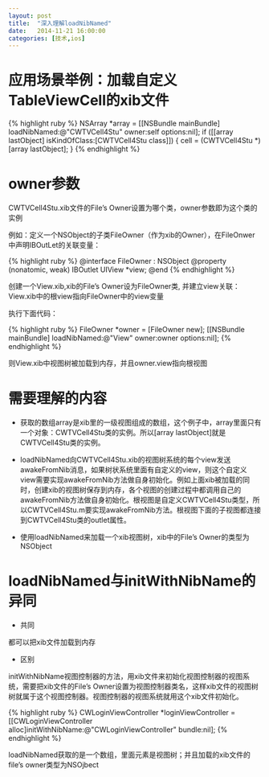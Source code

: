 ```yaml
---
layout: post
title:  "深入理解loadNibNamed"
date:   2014-11-21 16:00:00
categories: [技术,ios]
---
```


# 应用场景举例：加载自定义TableViewCell的xib文件

{% highlight ruby %}
NSArray *array = [[NSBundle mainBundle] loadNibNamed:@"CWTVCell4Stu" owner:self options:nil];
if ([[array lastObject] isKindOfClass:[CWTVCell4Stu class]]) {
    cell = (CWTVCell4Stu *)[array lastObject];
}
{% endhighlight %}


# owner参数

CWTVCell4Stu.xib文件的File’s Owner设置为哪个类，owner参数即为这个类的实例

例如：定义一个NSObject的子类FileOwner（作为xib的Owner），在FileOnwer中声明IBOutLet的关联变量：

{% highlight ruby %}
@interface FileOwner : NSObject
@property (nonatomic, weak) IBOutlet UIView *view;
@end
{% endhighlight %}

创建一个View.xib,xib的File’s Owner设为FileOwner类, 并建立view关联：View.xib中的根view指向FileOwner中的view变量

执行下面代码：

{% highlight ruby %}
FileOwner *owner = [FileOwner new];
[[NSBundle mainBundle] loadNibNamed:@"View" owner:owner options:nil];
{% endhighlight %}

则View.xib中视图树被加载到内存，并且owner.view指向根视图

# 需要理解的内容

* 获取的数组array是xib里的一级视图组成的数组，这个例子中，array里面只有一个对象：CWTVCell4Stu类的实例。所以[array lastObject]就是CWTVCell4Stu类的实例。

* loadNibNamed向CWTVCell4Stu.xib的视图树系统的每个view发送awakeFromNib消息，如果树状系统里面有自定义的view，则这个自定义view需要实现awakeFromNib方法做自身初始化。例如上面xib被加载的同时，创建xib的视图树保存到内存，各个视图的创建过程中都调用自己的awakeFromNib方法做自身初始化。根视图是自定义CWTVCell4Stu类型，所以CWTVCell4Stu.m要实现awakeFromNib方法。根视图下面的子视图都连接到CWTVCell4Stu类的outlet属性。

* 使用loadNibNamed来加载一个xib视图树，xib中的File’s Owner的类型为NSObject

# loadNibNamed与initWithNibName的异同

* 共同

都可以把xib文件加载到内存

* 区别

initWithNibName视图控制器的方法，用xib文件来初始化视图控制器的视图系统，需要把xib文件的File’s Owner设置为视图控制器类名，这样xib文件的视图树树就属于这个视图控制器。视图控制器的视图系统就用这个xib文件初始化。

{% highlight ruby %}
CWLoginViewController *loginViewController = [[CWLoginViewController alloc]initWithNibName:@"CWLoginViewController" bundle:nil];
{% endhighlight %}

loadNibNamed获取的是一个数组，里面元素是视图树；并且加载的xib文件的file’s owner类型为NSOjbect
